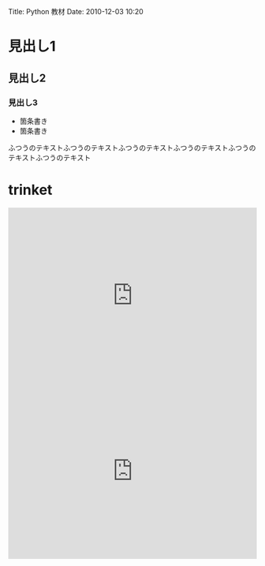 Title: Python 教材
Date: 2010-12-03 10:20

# 見出し1
## 見出し2
### 見出し3

- 箇条書き
- 箇条書き

ふつうのテキストふつうのテキストふつうのテキストふつうのテキストふつうのテキストふつうのテキスト

# trinket

<iframe src="https://trinket.io/embed/python3/7bc739547e" width="100%" height="356" frameborder="0" marginwidth="0" marginheight="0" allowfullscreen></iframe>
<iframe src="https://trinket.io/embed/python3/df1ad49703?runOption=console&runMode=console" width="100%" height="356" frameborder="0" marginwidth="0" marginheight="0" allowfullscreen></iframe>

